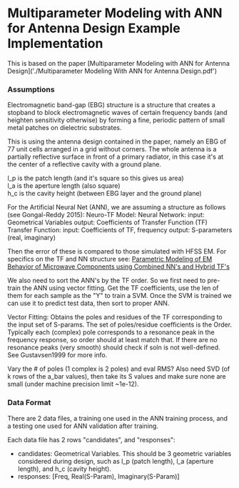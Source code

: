 # Multiparameter Modeling with ANN for Antenna Design Example Implementation

This is based on the paper [Multiparameter Modeling with ANN for Antenna Design]('./Multiparameter Modeling With ANN for Antenna Design.pdf')  

### Assumptions
Electromagnetic band-gap (EBG) structure is a structure that creates a stopband to block electromagnetic waves of certain frequency bands (and heighten sensitivity otherwise) by forming a fine, periodic pattern of small metal patches on dielectric substrates.  

This is using the antenna design contained in the paper, namely an EBG of 77 unit cells arranged in a grid without corners.
The whole antenna is a partially reflective surface in front of a primary radiator, in this case it's at the center of a reflective cavity with a ground plane.  

l_p is the patch length (and it's square so this gives us area)  
l_a is the aperture length (also square)  
h_c is the cavity height (between EBG layer and the ground plane)  

For the Artificial Neural Net (ANN), we are assuming a structure as follows (see Gongal-Reddy 2015):
Neuro-TF Model:
    Neural Network:
        input: Geometrical Variables
        output: Coefficients of Transfer Function (TF)
    Transfer Function:
        input: Coefficients of TF, frequency
        output: S-parameters (real, imaginary)

Then the error of these is compared to those simulated with HFSS EM.
For specifics on the TF and NN structure see: [Parametric Modeling of EM Behavior of Microwave Components using Combined NN's and Hybrid TF's](https://www.researchgate.net/publication/340908715_Parametric_Modeling_of_EM_Behavior_of_Microwave_Components_Using_Combined_Neural_Networks_and_Hybrid-Based_Transfer_Functions/fulltext/5ea38b8392851c1a906d0b23/Parametric-Modeling-of-EM-Behavior-of-Microwave-Components-Using-Combined-Neural-Networks-and-Hybrid-Based-Transfer-Functions.pdf)

We also need to sort the ANN's by the TF order.
So we first need to pre-train the ANN using vector fitting.
Get the TF coefficients, use the len of them for each sample as the "Y" to train a SVM.
Once the SVM is trained we can use it to predict test data, then sort to proper ANN.

Vector Fitting: Obtains the poles and residues of the TF corresponding to the input set of S-params.
   The set of poles/residue coefficients is the Order.
   Typically each (complex) pole corresponds to a resonance peak in the frequency response, so order should at least match that.
   If there are no resonance peaks (very smooth) should check if soln is not well-defined.
   See Gustavsen1999 for more info.

   Vary the # of poles (1 complex is 2 poles) and eval RMS? 
   Also need SVD (of k rows of the a_bar values), then take its S values and make sure none are small (under machine precision limit ~1e-12). 

### Data Format
There are 2 data files, a training one used in the ANN training process, and a testing one used for ANN validation after training.  

Each data file has 2 rows "candidates", and "responses":
- candidates: Geometrical Variables. 
  This should be 3 geometric variables considered during design, such as l_p (patch length), l_a (aperture length), and h_c (cavity height).
- responses: [Freq, Real(S-Param), Imaginary(S-Param)]
